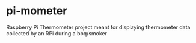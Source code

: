 pi-mometer
==========

Raspberry Pi Thermometer project meant for displaying thermometer data collected by an RPi during a bbq/smoker
